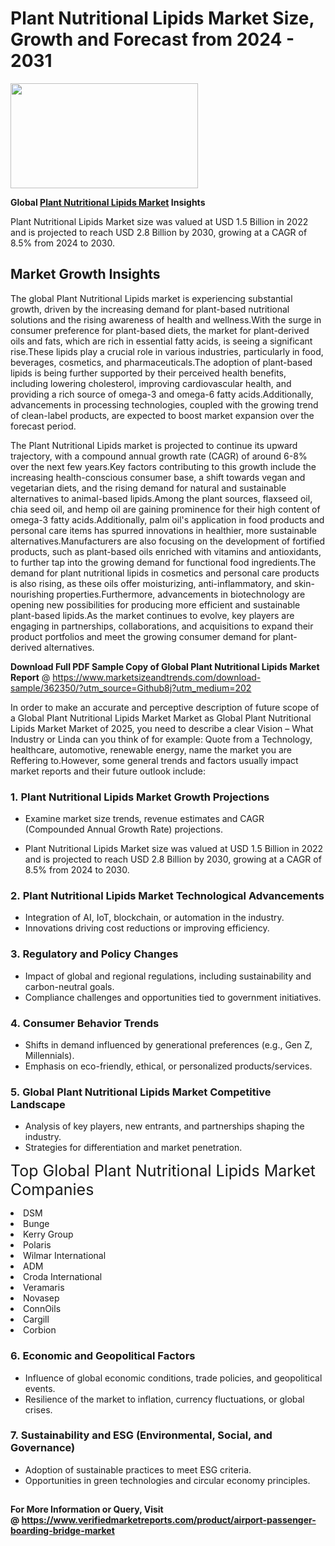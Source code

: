 <H1>Plant Nutritional Lipids Market Size, Growth and Forecast from 2024 - 2031</H1><img class="aligncenter size-medium wp-image-584254" src="https://thirdeyenews.in/wp-content/uploads/2024/09/Global-Market-Research-300x168.jpeg" alt="" width="300" height="168" /><p><strong>Global&nbsp;<a href="https://www.marketsizeandtrends.com/download-sample/362350/?utm_source=Github8j?utm_medium=202">Plant Nutritional Lipids Market</a> Insights</strong></p><p>Plant Nutritional Lipids Market size was valued at USD 1.5 Billion in 2022 and is projected to reach USD 2.8 Billion by 2030, growing at a CAGR of 8.5% from 2024 to 2030.</p><p><h2>Market Growth Insights</h2> <p>The global Plant Nutritional Lipids market is experiencing substantial growth, driven by the increasing demand for plant-based nutritional solutions and the rising awareness of health and wellness.With the surge in consumer preference for plant-based diets, the market for plant-derived oils and fats, which are rich in essential fatty acids, is seeing a significant rise.These lipids play a crucial role in various industries, particularly in food, beverages, cosmetics, and pharmaceuticals.The adoption of plant-based lipids is being further supported by their perceived health benefits, including lowering cholesterol, improving cardiovascular health, and providing a rich source of omega-3 and omega-6 fatty acids.Additionally, advancements in processing technologies, coupled with the growing trend of clean-label products, are expected to boost market expansion over the forecast period.</p> <p>The Plant Nutritional Lipids market is projected to continue its upward trajectory, with a compound annual growth rate (CAGR) of around 6-8% over the next few years.Key factors contributing to this growth include the increasing health-conscious consumer base, a shift towards vegan and vegetarian diets, and the rising demand for natural and sustainable alternatives to animal-based lipids.Among the plant sources, flaxseed oil, chia seed oil, and hemp oil are gaining prominence for their high content of omega-3 fatty acids.Additionally, palm oil's application in food products and personal care items has spurred innovations in healthier, more sustainable alternatives.Manufacturers are also focusing on the development of fortified products, such as plant-based oils enriched with vitamins and antioxidants, to further tap into the growing demand for functional food ingredients.The demand for plant nutritional lipids in cosmetics and personal care products is also rising, as these oils offer moisturizing, anti-inflammatory, and skin-nourishing properties.Furthermore, advancements in biotechnology are opening new possibilities for producing more efficient and sustainable plant-based lipids.As the market continues to evolve, key players are engaging in partnerships, collaborations, and acquisitions to expand their product portfolios and meet the growing consumer demand for plant-derived alternatives.</p><p><span class=""><strong>Download Full PDF Sample Copy of Global Plant Nutritional Lipids Market Report</strong> @ <a href="https://www.marketsizeandtrends.com/download-sample/362350/?utm_source=Github8j?utm_medium=202" target="_blank">https://www.marketsizeandtrends.com/download-sample/362350/?utm_source=Github8j?utm_medium=202</a></span></p><p>In order to make an accurate and perceptive description of future scope of a Global&nbsp;Plant Nutritional Lipids Market Market as Global&nbsp;Plant Nutritional Lipids Market Market of 2025, you need to describe a clear Vision &ndash; What Industry or Linda can you think of for example: Quote from a Technology, healthcare, automotive, renewable energy, name the market you are Reffering to.However, some general trends and factors usually impact market reports and their future outlook include:</p><h3>1.&nbsp;<strong>Plant Nutritional Lipids Market Growth Projections</strong></h3><ul><li>Examine market size trends, revenue estimates and CAGR (Compounded Annual Growth Rate) projections.</li><li><p>Plant Nutritional Lipids Market size was valued at USD 1.5 Billion in 2022 and is projected to reach USD 2.8 Billion by 2030, growing at a CAGR of 8.5% from 2024 to 2030.</p></li></ul><h3>2.&nbsp;<strong>Plant Nutritional Lipids Market Technological Advancements</strong></h3><ul><li>Integration of AI, IoT, blockchain, or automation in the industry.</li><li>Innovations driving cost reductions or improving efficiency.</li></ul><h3>3.&nbsp;<strong>Regulatory and Policy Changes</strong></h3><ul><li>Impact of global and regional regulations, including sustainability and carbon-neutral goals.</li><li>Compliance challenges and opportunities tied to government initiatives.</li></ul><h3>4.&nbsp;<strong>Consumer Behavior Trends</strong></h3><ul><li>Shifts in demand influenced by generational preferences (e.g., Gen Z, Millennials).</li><li>Emphasis on eco-friendly, ethical, or personalized products/services.</li></ul><h3>5.&nbsp;<strong>Global Plant Nutritional Lipids Market Competitive Landscape</strong></h3><ul><li>Analysis of key players, new entrants, and partnerships shaping the industry.</li><li>Strategies for differentiation and market penetration.</li></ul><p data-pm-slice="1 1 []"><span style="color: inherit; font-family: inherit; font-size: 25px;">Top Global Plant Nutritional Lipids Market Companies</span></p><div class="" data-test-id=""><p><li>DSM</li><li> Bunge</li><li> Kerry Group</li><li> Polaris</li><li> Wilmar International</li><li> ADM</li><li> Croda International</li><li> Veramaris</li><li> Novasep</li><li> ConnOils</li><li> Cargill</li><li> Corbion</li></p></div><h3>6.&nbsp;<strong>Economic and Geopolitical Factors</strong></h3><ul><li>Influence of global economic conditions, trade policies, and geopolitical events.</li><li>Resilience of the market to inflation, currency fluctuations, or global crises.</li></ul><h3>7.&nbsp;<strong>Sustainability and ESG (Environmental, Social, and Governance)</strong></h3><ul><li>Adoption of sustainable practices to meet ESG criteria.</li><li>Opportunities in green technologies and circular economy principles.</li></ul><h2><strong style="font-size: 14px;">For More Information or Query, Visit @&nbsp;</strong><a style="background-color: #ffffff; font-size: 14px;" href="https://www.marketsizeandtrends.com/report/plant-nutritional-lipids-market/" target="_blank">https://www.verifiedmarketreports.com/product/airport-passenger-boarding-bridge-market</a></h2>